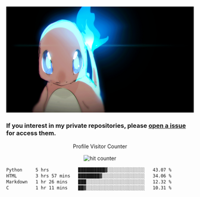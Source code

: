 [gif]: https://raw.githubusercontent.com/uysalserkan/uysalserkan/master/charmander-2.gif

![gif]

### If you interest in my private repositories, please [open a issue](https://github.com/uysalserkan/uysalserkan/issues) for access them.


<div align="center">
<p>Profile Visitor Counter</p>
<img src="https://profile-counter.glitch.me/uysalserkan/count.svg" alt="hit counter" align="center">
</div>

<!--START_SECTION:waka-->
```text
Python     5 hrs           ██████████▓░░░░░░░░░░░░░░   43.07 % 
HTML       3 hrs 57 mins   ████████▓░░░░░░░░░░░░░░░░   34.06 % 
Markdown   1 hr 26 mins    ███░░░░░░░░░░░░░░░░░░░░░░   12.32 % 
C          1 hr 11 mins    ██▓░░░░░░░░░░░░░░░░░░░░░░   10.31 % 
```
<!--END_SECTION:waka-->
